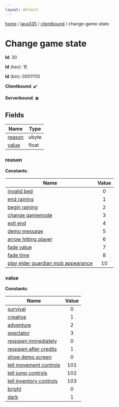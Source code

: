 ```yaml
---
layout: default
---
```


[home](/)  /  [java335](/protocol/java335)  /  [clientbound](/protocol/java335/clientbound)  /  change-game-state

# Change game state

**Id**: 30

**Id** (hex): 1E

**Id** (bin): 00011110

**Clientbound**: ✔️

**Serverbound**: ✖️

## Fields

Name | Type
---|---
[reason](#reason) | ubyte
[value](#value) | float

### reason

**Constants**:

Name | Value
---|:---:
[invalid bed](reason_invalid-bed) | 0
[end raining](reason_end-raining) | 1
[begin raining](reason_begin-raining) | 2
[change gamemode](reason_change-gamemode) | 3
[exit end](reason_exit-end) | 4
[demo message](reason_demo-message) | 5
[arrow hitting player](reason_arrow-hitting-player) | 6
[fade value](reason_fade-value) | 7
[fade time](reason_fade-time) | 8
[play elder guardian mob appearance](reason_play-elder-guardian-mob-appearance) | 10

### value

**Constants**:

Name | Value
---|:---:
[survival](value_survival) | 0
[creative](value_creative) | 1
[adventure](value_adventure) | 2
[spectator](value_spectator) | 3
[respawn immediately](value_respawn-immediately) | 0
[respawn after credits](value_respawn-after-credits) | 1
[show demo screen](value_show-demo-screen) | 0
[tell movement controls](value_tell-movement-controls) | 101
[tell jump controls](value_tell-jump-controls) | 102
[tell inventory controls](value_tell-inventory-controls) | 103
[bright](value_bright) | 0
[dark](value_dark) | 1
